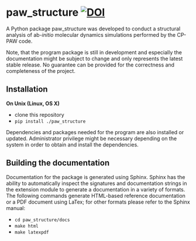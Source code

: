 # paw_structure [![DOI](https://zenodo.org/badge/DOI/10.5281/zenodo.4555211.svg)](https://doi.org/10.5281/zenodo.4555211)
A Python package paw\_structure was developed to conduct a structural analysis of ab-*initio* molecular dynamics simulations performed by the CP-PAW code.

Note, that the program package is still in development and especially the documentation might be subject to change and only represents the latest stable release. No guarantee can be provided for the correctness and completeness of the project.

Installation
------------

**On Unix (Linux, OS X)**

 - clone this repository
 - `pip install ./paw_structure`
 
Dependencies and packages needed for the program are also installed or updated. Administrator privilege might be necessary depending on the system in order to obtain and install the dependencies.

Building the documentation
--------------------------

Documentation for the package is generated using Sphinx. Sphinx has the
ability to automatically inspect the signatures and documentation strings in
the extension module to generate a documentation in a variety of formats.
The following commands generate HTML-based reference documentation or a PDF document using LaTex; for other
formats please refer to the Sphinx manual:

 - `cd paw_structure/docs`
 - `make html`
 - `make latexpdf`
